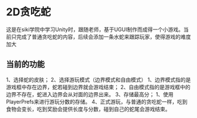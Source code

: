 # 2D贪吃蛇
这是在siki学院中学习Unity时，跟随老师，基于UGUI制作而成得一个小游戏。当前只完成了普通贪吃蛇的内容，后续会添加一条水蛇来跟踪玩家，使得游戏的难度加大
## 当前的功能
1、选择蛇的皮肤；
2、选择游玩模式（边界模式和自由模式）
  1、边界模式指的是游戏框中存在边界，蛇若碰到边界就会游戏结束；
  2、自由模式指的是游戏框中的边界不存在，蛇进入边界会从对面的边界出来。
3、存储最高分；
  1、使用PlayerPrefs来进行游玩分数的存储。
4、正式游玩，与普通的贪吃蛇一样，吃到食物会变长，吃到奖励会提供长度与分数，碰到自己的蛇尾会游戏结束。
